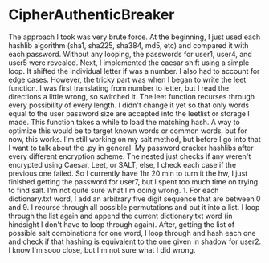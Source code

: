 # CipherAuthenticBreaker
The approach I took was very brute force. At the beginning, I just used each hashlib algorithm (sha1, sha225, sha384, md5, etc) and compared it with each password. Without any looping, the passwords for user1, user4, and user5 were revealed. Next, I implemented the caesar shift using a simple loop. It shifted the individual letter if was a number. I also had to account for edge cases. However, the tricky part was when I began to write the leet function. I was first translating from number to letter, but I read the directions a little wrong, so switched it. The leet function recurses through every possibility of every length. I didn't change it yet so that only words equal to the user password size are accepted into the leetlist or storage I made. This function takes a while to load the matching hash. A way to optimize this would be to target known words or common words, but for now, this works. I'm still working on my salt method, but before I go into that I want to talk about the .py in general. My password cracker hashlibs after every different encryption scheme. The nested just checks if any weren't encrypted using Caesar, Leet, or SALT, else, I check each case if the previous one failed. So I currently have 1hr 20 min to turn it the hw, I just finished getting the password for user7, but I spent too much time on trying to find salt. I'm not quite sure what I'm doing wrong. 1. For each dictionary.txt word, I add an arbitrary five digit sequence that are between 0 and 9. I recurse through all possible permutations and put it into a list. I loop through the list again and append the current dictionary.txt word (in hindsight I don't have to loop through again). After, getting the list of possible salt combinations for one word, I loop through and hash each one and check if that hashing is equivalent to the one given in shadow for user2. I know I'm sooo close, but I'm not sure what I did wrong.  
